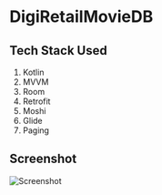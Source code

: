 # DigiRetailMovieDB

## Tech Stack Used
1. Kotlin
1. MVVM
1. Room
1. Retrofit
1. Moshi
1. Glide
1. Paging

## Screenshot
![Screenshot](https://i.ibb.co/fnN4Zbv/Screenshot-1599552356.png)

